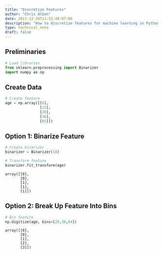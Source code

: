 ```yaml
---
title: "Discretize Features"
author: "Chris Albon"
date: 2017-12-20T11:53:49-07:00
description: "How to discretize features for machine learning in Python."
type: technical_note
draft: false
---
```

## Preliminaries


```python
# Load libraries
from sklearn.preprocessing import Binarizer
import numpy as np
```

## Create Data


```python
# Create feature
age = np.array([[6], 
                [12], 
                [20], 
                [36], 
                [65]])
```

## Option 1: Binarize Feature


```python
# Create binarizer
binarizer = Binarizer(18)

# Transform feature
binarizer.fit_transform(age)
```




    array([[0],
           [0],
           [1],
           [1],
           [1]])



## Option 2: Break Up Feature Into Bins


```python
# Bin feature
np.digitize(age, bins=[20,30,64])
```




    array([[0],
           [0],
           [1],
           [2],
           [3]])


